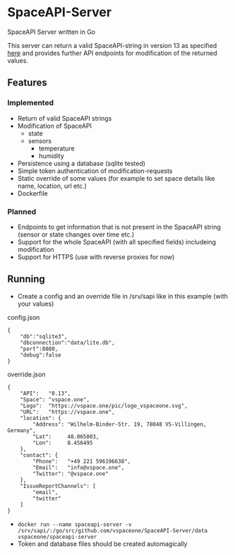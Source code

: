 # SpaceAPI-Server
SpaceAPI Server written in Go

This server can return a valid SpaceAPI-string in version 13 as specified 
[here](https://spacedirectory.org/pages/docs.html]) and provides further API endpoints for modification of the returned values.

## Features

### Implemented

*  Return of valid SpaceAPI strings
*  Modification of SpaceAPI
    *  state
    *  sensors
        *  temperature
        *  humidity
*  Persistence using a database (sqlite tested)
*  Simple token authentication of modification-requests
*  Static override of some values (for example to set space details like name, location, url etc.)
*  Dockerfile

### Planned

*  Endpoints to get information that is not present in the SpaceAPI string (sensor or state changes over time etc.)
*  Support for the whole SpaceAPI (with all specified fields) includeing modification
*  Support for HTTPS (use with reverse proxies for now)

## Running

* Create a config and an override file in /srv/sapi like in this example (with your values)

config.json
```
{
    "db":"sqlite3",
    "dbconnection":"data/lite.db",
    "port":8080,
    "debug":false
}
```

override.json
```
{
    "API":   "0.13",
    "Space": "vspace.one",
    "Logo":  "https://vspace.one/pic/logo_vspaceone.svg",
    "URL":   "https://vspace.one",
    "location": {
        "Address": "Wilhelm-Binder-Str. 19, 78048 VS-Villingen, Germany",
        "Lat":     48.065003,
        "Lon":     8.456495
    },
    "contact": {
        "Phone":   "+49 221 596196638",
        "Email":   "info@vspace.one",
        "Twitter": "@vspace.one"
    },
    "IssueReportChannels": [
        "email",
        "twitter"
    ]
}
```

* `docker run --name spaceapi-server -v /srv/sapi/:/go/src/github.com/vspaceone/SpaceAPI-Server/data vspaceone/spaceapi-server`
* Token and database files should be created automagically